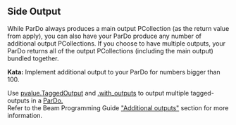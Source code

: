 <!--
  ~ Licensed to the Apache Software Foundation (ASF) under one
  ~ or more contributor license agreements.  See the NOTICE file
  ~ distributed with this work for additional information
  ~ regarding copyright ownership.  The ASF licenses this file
  ~ to you under the Apache License, Version 2.0 (the
  ~ "License"); you may not use this file except in compliance
  ~ with the License.  You may obtain a copy of the License at
  ~
  ~     http://www.apache.org/licenses/LICENSE-2.0
  ~
  ~ Unless required by applicable law or agreed to in writing, software
  ~ distributed under the License is distributed on an "AS IS" BASIS,
  ~ WITHOUT WARRANTIES OR CONDITIONS OF ANY KIND, either express or implied.
  ~ See the License for the specific language governing permissions and
  ~ limitations under the License.
  -->

Side Output
-----------

While ParDo always produces a main output PCollection (as the return value from apply), you can
also have your ParDo produce any number of additional output PCollections. If you choose to have
multiple outputs, your ParDo returns all of the output PCollections (including the main output)
bundled together.

**Kata:** Implement additional output to your ParDo for numbers bigger than 100.

<div class="hint">
  Use <a href="https://beam.apache.org/releases/pydoc/current/apache_beam.pvalue.html#apache_beam.pvalue.TaggedOutput">
  pvalue.TaggedOutput</a> and
  <a href="https://beam.apache.org/releases/pydoc/current/apache_beam.transforms.core.html#apache_beam.transforms.core.ParDo.with_outputs">
  .with_outputs</a> to output multiple tagged-outputs in a
  <a href="https://beam.apache.org/releases/pydoc/current/apache_beam.transforms.core.html#apache_beam.transforms.core.ParDo">
  ParDo.</a>
</div>

<div class="hint">
  Refer to the Beam Programming Guide
  <a href="https://beam.apache.org/documentation/programming-guide/#additional-outputs">
  "Additional outputs"</a> section for more information.
</div>
